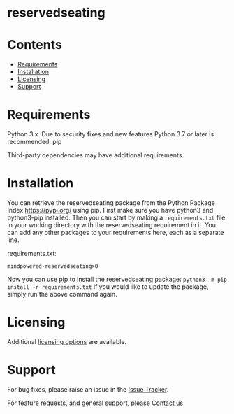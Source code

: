 
reservedseating
===============

Contents
========

* [Requirements](#requirements)
* [Installation](#installation)
* [Licensing](#licensing)
* [Support](#support)

# Requirements
Python 3.x. Due to security fixes and new features Python 3.7 or later is recommended.
pip


Third-party dependencies may have additional requirements.

# Installation
You can retrieve the reservedseating package from the Python Package Index https://pypi.org/ using pip. First make sure you have python3 and python3-pip installed. Then you can start by making a `requirements.txt` file in your working directory with the reservedseating requirement in it. You can add any other packages to your requirements here, each as a separate line.

requirements.txt:
```
mindpowered-reservedseating>0
```
Now you can use pip to install the reservedseating package: `python3 -m pip install -r requirements.txt`
If you would like to update the package, simply run the above command again.


# Licensing
Additional [licensing options][licensing] are available.

# Support
For bug fixes, please raise an issue in the [Issue Tracker][bugs].

For feature requests, and general support, please [Contact us][contact].



[bugs]: https://github.com/mindpowered/reserved-seating-python/issues
[contact]: https://mindpowered.dev/support.html?ref=reserved-seating-python/
[licensing]: https://mindpowered.dev/?ref=reserved-seating-python
